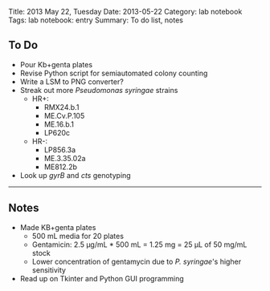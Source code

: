 Title: 2013 May 22, Tuesday
Date: 2013-05-22
Category: lab notebook
Tags: lab notebook: entry
Summary: To do list, notes

## To Do ##

- Pour Kb+genta plates
- Revise Python script for semiautomated colony counting
- Write a LSM to PNG converter?
- Streak out more _Pseudomonas syringae_ strains
    - HR+:
        - RMX24.b.1
        - ME.Cv.P.105
        - ME.16.b.1
        - LP620c
    - HR-:
        - LP856.3a
        - ME.3.35.02a
        - ME812.2b
- Look up _gyrB_ and _cts_ genotyping

***

## Notes ##

- Made KB+genta plates
	- 500 mL media for 20 plates
	- Gentamicin: 2.5 &micro;g/mL * 500 mL = 1.25 mg = 25 &micro;L of 50 mg/mL stock
	- Lower concentration of gentamycin due to _P. syringae_'s higher
	  sensitivity
- Read up on Tkinter and Python GUI programming 
